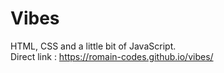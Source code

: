 # Vibes

HTML, CSS and a little bit of JavaScript.<br/>
Direct link :  https://romain-codes.github.io/vibes/

